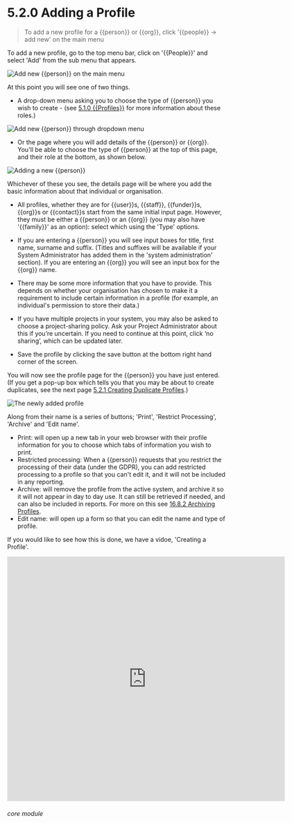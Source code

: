 # 5.2.0 Adding a Profile

> To add a new profile for a {{person}} or {{org}}, click '{{people}} -> add new' on the main menu

To add a new profile, go to the top menu bar, click on '{{People}}' and select 'Add' from the sub menu that appears.

![Add new {{person}} on the main menu](45a.png)

At this point you will see one of two things. 

- A drop-down menu asking you to choose the type of {{person}} you wish to create - (see [5.1.0  {{Profiles}}](/help/index/p/5.1.0) for more information about these roles.) 

![Add new {{person}} through dropdown menu](1200a.png)

- Or the page where you will add details of the {{person}} or {{org}}. You'll be able to choose the type of {{person}} at the top of this page, and their role at the bottom, as shown below. 

![Adding a new {{person}}](45b.png)

Whichever of these you see, the details page will be where you add the basic information about that individual or organisation.


- All profiles, whether they are for {{user}}s, {{staff}}, {{funder}}s, {{org}}s or {{contact}}s start from the same initial input page. However, they must be either a {{person}} or an {{org}} (you may also have '{{family}}' as an option): select which using the 'Type' options.

- If you are entering a {{person}} you will see input boxes for title, first name, surname and suffix. (Titles and suffixes will be available if your System Administrator has added them in the 'system administration' section). If you are entering an {{org}} you will see an input box for the {{org}} name.

- There may be some more information that you have to provide. This depends on whether your organisation has chosen to make it a requirement to include certain information in a profile (for example, an individual's permission to store their data.)

- If you have multiple projects in your system, you may also be asked to choose a project-sharing policy. Ask your Project Administrator about this if you’re uncertain. If you need to continue at this point, click ‘no sharing’, which can be updated later. 

- Save the profile by clicking the save button at the bottom right hand corner of the screen.

You will now see the profile page for the {{person}} you have just entered. (If you get a pop-up box which tells you that you may be about to create duplicates, see the next page [5.2.1 Creating Duplicate Profiles](/help/index/p/5.2.1).)

![The newly added profile](45c.png)

Along from their name is a series of buttons; 'Print', 'Restrict Processing', 'Archive' and 'Edit name'.

- Print: will open up a new tab in your web browser with their profile information for you to choose which tabs of information you wish to print.
- Restricted processing: When a {{person}} requests that you restrict the processing of their data (under the GDPR), you can add restricted processing to a profile so that you can't edit it, and it will not be included in any reporting.
- Archive: will remove the profile from the active system, and archive it so it will not appear in day to day use. It can still be retrieved if needed, and can also be included in reports. For more on this see [16.8.2 Archiving Profiles](/help/index/p/16.8.2).
- Edit name: will open up a form so that you can edit the name and type of profile. 

If you would like to see how this is done, we have a vidoe, 'Creating a Profile'.

<iframe width="640" height="564" src="https://player.vimeo.com/video/279238826" frameborder="0" allowFullScreen mozallowfullscreen webkitAllowFullScreen></iframe>


###### core module

